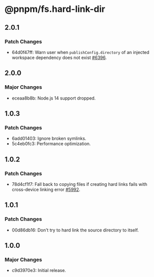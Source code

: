 # @pnpm/fs.hard-link-dir

## 2.0.1

### Patch Changes

- 64d0f47ff: Warn user when `publishConfig.directory` of an injected workspace dependency does not exist [#6396](https://github.com/pnpm/pnpm/pull/6396).

## 2.0.0

### Major Changes

- eceaa8b8b: Node.js 14 support dropped.

## 1.0.3

### Patch Changes

- 6add01403: Ignore broken symlinks.
- 5c4eb0fc3: Performance optimization.

## 1.0.2

### Patch Changes

- 78d4cf1f7: Fall back to copying files if creating hard links fails with cross-device linking error [#5992](https://github.com/pnpm/pnpm/issues/5992).

## 1.0.1

### Patch Changes

- 00d86db16: Don't try to hard link the source directory to itself.

## 1.0.0

### Major Changes

- c9d3970e3: Initial release.
